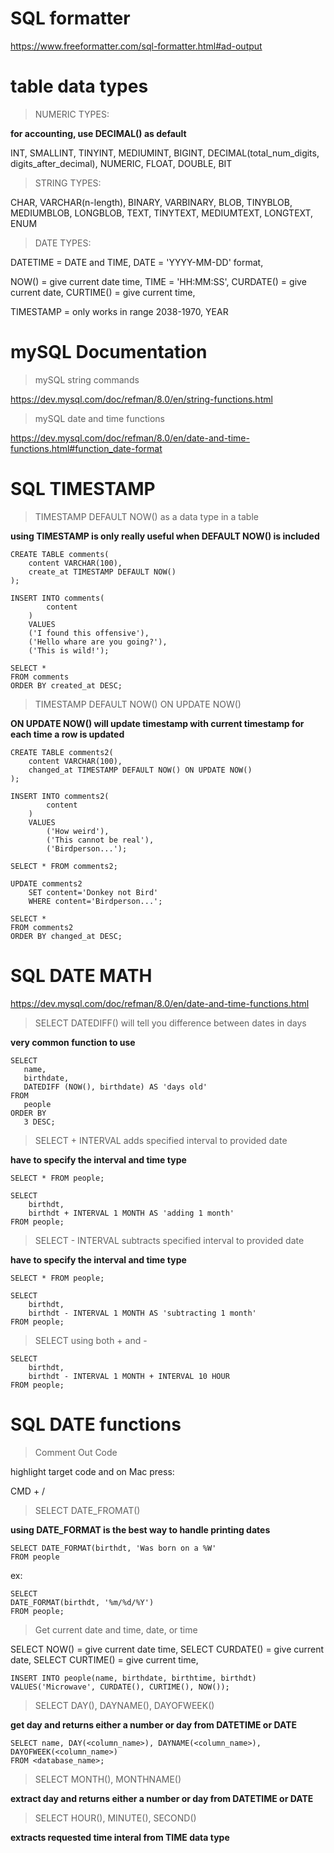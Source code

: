 # SQL formatter

https://www.freeformatter.com/sql-formatter.html#ad-output

# table data types

> NUMERIC TYPES:

**for accounting, use DECIMAL() as default**

INT, SMALLINT, TINYINT, MEDIUMINT, BIGINT,
DECIMAL(total_num_digits, digits_after_decimal),
NUMERIC, 
FLOAT,
DOUBLE, 
BIT

> STRING TYPES:

CHAR, 
VARCHAR(n-length), 
BINARY, 
VARBINARY,
BLOB, TINYBLOB, MEDIUMBLOB, LONGBLOB,
TEXT, TINYTEXT, MEDIUMTEXT, LONGTEXT,
ENUM

> DATE TYPES:

DATETIME = DATE and TIME,
DATE = 'YYYY-MM-DD' format,

NOW() = give current date time,
TIME = 'HH:MM:SS',
CURDATE() = give current date,
CURTIME() = give current time,

TIMESTAMP = only works in range 2038-1970,
YEAR

# mySQL Documentation

> mySQL string commands

https://dev.mysql.com/doc/refman/8.0/en/string-functions.html

> mySQL date and time functions

https://dev.mysql.com/doc/refman/8.0/en/date-and-time-functions.html#function_date-format

# SQL TIMESTAMP

> TIMESTAMP DEFAULT NOW() as a data type in a table

**using TIMESTAMP is only really useful when DEFAULT NOW() is included**

```
CREATE TABLE comments(
    content VARCHAR(100),
    create_at TIMESTAMP DEFAULT NOW()
);

INSERT INTO comments(
        content
    )
    VALUES
    ('I found this offensive'),
    ('Hello whare are you going?'),
    ('This is wild!');

SELECT *
FROM comments
ORDER BY created_at DESC;
```

> TIMESTAMP DEFAULT NOW() ON UPDATE NOW()

**ON UPDATE NOW() will update timestamp with current timestamp for each time a row is updated**

```
CREATE TABLE comments2(
    content VARCHAR(100),
    changed_at TIMESTAMP DEFAULT NOW() ON UPDATE NOW()
);

INSERT INTO comments2(
        content
    )
    VALUES
        ('How weird'),
        ('This cannot be real'),
        ('Birdperson...');

SELECT * FROM comments2;

UPDATE comments2
    SET content='Donkey not Bird'
    WHERE content='Birdperson...';
    
SELECT * 
FROM comments2 
ORDER BY changed_at DESC;
```

# SQL DATE MATH

https://dev.mysql.com/doc/refman/8.0/en/date-and-time-functions.html

> SELECT DATEDIFF() will tell you difference between dates in days

**very common function to use**

```
SELECT
   name,
   birthdate,
   DATEDIFF (NOW(), birthdate) AS 'days old'
FROM
   people
ORDER BY
   3 DESC;
```

> SELECT + INTERVAL adds specified interval to provided date

**have to specify the interval and time type**

```
SELECT * FROM people;

SELECT
    birthdt,
    birthdt + INTERVAL 1 MONTH AS 'adding 1 month'
FROM people;
```

> SELECT - INTERVAL subtracts specified interval to provided date

**have to specify the interval and time type**

```
SELECT * FROM people;

SELECT
    birthdt,
    birthdt - INTERVAL 1 MONTH AS 'subtracting 1 month'
FROM people;
```

> SELECT using both + and -

```
SELECT
    birthdt,
    birthdt - INTERVAL 1 MONTH + INTERVAL 10 HOUR
FROM people;
```

# SQL DATE functions

> Comment Out Code

highlight target code and on Mac press:

CMD + /

> SELECT DATE_FROMAT()

**using DATE_FORMAT is the best way to handle printing dates**

```
SELECT DATE_FORMAT(birthdt, 'Was born on a %W'
FROM people
```

ex:

```
SELECT
DATE_FORMAT(birthdt, '%m/%d/%Y')
FROM people;
```

> Get current date and time, date, or time

SELECT NOW() = give current date time,
SELECT CURDATE() = give current date,
SELECT CURTIME() = give current time,

```
INSERT INTO people(name, birthdate, birthtime, birthdt)
VALUES('Microwave', CURDATE(), CURTIME(), NOW());
```

> SELECT DAY(), DAYNAME(), DAYOFWEEK()

**get day and returns either a number or day from DATETIME or DATE**

```
SELECT name, DAY(<column_name>), DAYNAME(<column_name>), DAYOFWEEK(<column_name>)
FROM <database_name>;
```

> SELECT MONTH(), MONTHNAME()

**extract day and returns either a number or day from DATETIME or DATE**


> SELECT HOUR(), MINUTE(), SECOND()

**extracts requested time interal from TIME data type**



